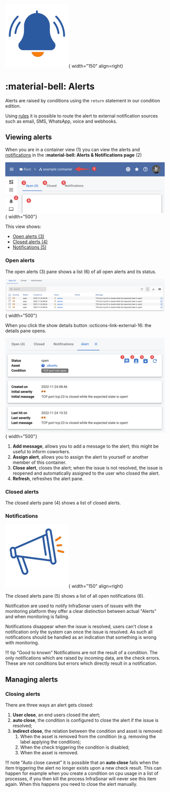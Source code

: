 ![Alerts](../images/application_alert.png){ width="150" align=right}

# :material-bell: Alerts

Alerts are raised by conditions using the `return` statement in our condition edition.

Using [rules](rules.md) it is possible to route the alert to external notification sources such as email, SMS, WhatsApp, voice and webhooks.

## Viewing alerts

When you are in a container view (1) you can view the alerts and [notifications](#notifications) in the **:material-bell: Alerts & Notifications page** (2)<br>

![Alerts and notfications](../images/application_alerts.png){ width="500"}

This view shows:

* [Open alerts (3)](alerts.md#open-alerts) 
* [Closed alerts (4)](#closed-alerts)
* [Notifications (5)](#notifications)

### Open alerts

The open alerts (3) pane shows a list (6) of all open alerts and its status.

![Alerts open](../images/application_alerts_open.png){ width="500"}

When you click the show details button :octicons-link-external-16: the details pane opens.

![Alerts details](../images/application_alerts_details.png){ width="500"}

1. **Add message**, allows you to add a message to the alert; this might be useful to inform coworkers.
2. **Assign alert**, allows you to assign the alert to yourself or another member of this container.
3. **Close alert**, closes the alert; when the issue is not resolved, the issue is reopened and automatically assigned to the user who closed the alert.
4. **Refresh**, refreshes the alert pane.

### Closed alerts

The closed alerts pane (4) shows a list of closed alerts.

### Notifications

![Notifications](../images/application_notifications.png){ width="150" align=right}

The closed alerts pane (5) shows a list of all open notifications (6).

Notification are used to notify InfraSonar users of issues with the monitoring platform they offer a clear distinction between actual "Alerts" and when monitoring is failing.

Notifications disappear when the issue is resolved, users can't close a notification only the system can once the issue is resolved. 
As such all notifications should be handled as an indication that something is wrong with monitoring.

!!! tip "Good to known"
    Notifications are not the result of a condition. The only notifications which are raised by incoming data, are the check errors. These are not conditions but errors which directly result in a notification.

## Managing alerts

### Closing alerts

There are three ways an alert gets closed:

1. **User close**, an end users closed the alert;
2. **auto close**, the condition is configured to close the alert if the issue is resolved;
3. **indirect close**, the relation between the condition and asset is removed:
    1. When the asset is removed from the condition (e.g. removing the label applying the condition);
    2. When the check triggering the condition is disabled;
    3. When the asset is removed.

!!! note "Auto close caveat"
    it is possible that an **auto close** fails when the item triggering the alert no longer exists upon a new check result.
    This can happen for example when you create a condition on cpu usage in a list of processes, if you then kill the process InfraSonar will never see this item again. When this happens you need to close the alert manually.